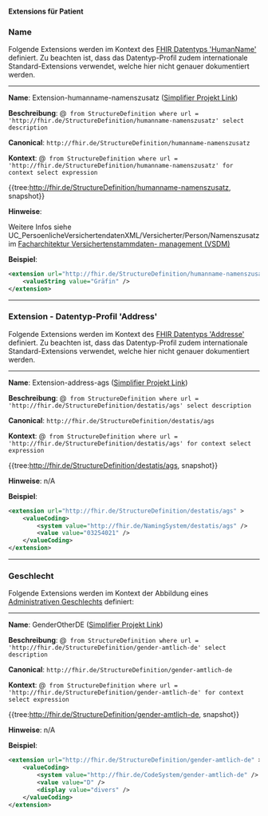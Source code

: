 #### Extensions für Patient

### Name

Folgende Extensions werden im Kontext des [FHIR Datentyps 'HumanName'](https://www.hl7.org/fhir/datatypes.html#HumanName) definiert. Zu beachten ist, dass das Datentyp-Profil zudem internationale Standard-Extensions verwendet, welche hier nicht genauer dokumentiert werden.

----

**Name**: Extension-humanname-namenszusatz ([Simplifier Projekt Link](https://simplifier.net/resolve?canonical=http://fhir.de/StructureDefinition/humanname-namenszusatz&scope=de.basisprofil.r4@1.4.0))

**Beschreibung**: @``` from StructureDefinition where url = 'http://fhir.de/StructureDefinition/humanname-namenszusatz' select description```

**Canonical**: `http://fhir.de/StructureDefinition/humanname-namenszusatz`

**Kontext**: @``` from StructureDefinition where url = 'http://fhir.de/StructureDefinition/humanname-namenszusatz' for context select expression```

{{tree:http://fhir.de/StructureDefinition/humanname-namenszusatz, snapshot}}

**Hinweise**:

Weitere Infos siehe UC_PersoenlicheVersichertendatenXML/Versicherter/Person/Namenszusatz im [Facharchitektur Versichertenstammdaten- management (VSDM)](https://fachportal.gematik.de/fileadmin/user_upload/fachportal/files/Spezifikationen/Basis-Rollout/Fachanwendungen/gematik_VSD_Facharchitektur_VSDM_2_5_0.pdf)

**Beispiel**:

```xml
<extension url="http://fhir.de/StructureDefinition/humanname-namenszusatz" >
    <valueString value="Gräfin" />
</extension>
```

----

### Extension - Datentyp-Profil 'Address'

Folgende Extensions werden im Kontext des [FHIR Datentyps 'Addresse'](https://www.hl7.org/fhir/datatypes.html#Address) definiert. Zu beachten ist, dass das Datentyp-Profil zudem internationale Standard-Extensions verwendet, welche hier nicht genauer dokumentiert werden.

----

**Name**: Extension-address-ags ([Simplifier Projekt Link](https://simplifier.net/resolve?canonical=http://fhir.de/StructureDefinition/destatis/ags&scope=de.basisprofil.r4@1.4.0))

**Beschreibung**: @``` from StructureDefinition where url = 'http://fhir.de/StructureDefinition/destatis/ags' select description```

**Canonical**: `http://fhir.de/StructureDefinition/destatis/ags`

**Kontext**: @``` from StructureDefinition where url = 'http://fhir.de/StructureDefinition/destatis/ags' for context select expression```

{{tree:http://fhir.de/StructureDefinition/destatis/ags, snapshot}}

**Hinweise**: n/A

**Beispiel**:

```xml
<extension url="http://fhir.de/StructureDefinition/destatis/ags" >
    <valueCoding>
        <system value="http://fhir.de/NamingSystem/destatis/ags" />
        <value value="03254021" />
    </valueCoding>
</extension>
```

----

### Geschlecht

Folgende Extensions werden im Kontext der Abbildung eines [Administrativen Geschlechts](https://wiki.hl7.de/index.php?title=Geschlecht) definiert:

----

**Name**: GenderOtherDE ([Simplifier Projekt Link](https://simplifier.net/resolve?canonical=http://fhir.de/StructureDefinition/gender-amtlich-de&scope=de.basisprofil.r4@1.4.0))

**Beschreibung**: @``` from StructureDefinition where url = 'http://fhir.de/StructureDefinition/gender-amtlich-de' select description```

**Canonical**: `http://fhir.de/StructureDefinition/gender-amtlich-de`

**Kontext**: @``` from StructureDefinition where url = 'http://fhir.de/StructureDefinition/gender-amtlich-de' for context select expression```

{{tree:http://fhir.de/StructureDefinition/gender-amtlich-de, snapshot}}

**Hinweise**: n/A

**Beispiel**:

```xml
<extension url="http://fhir.de/StructureDefinition/gender-amtlich-de" >
    <valueCoding>
        <system value="http://fhir.de/CodeSystem/gender-amtlich-de" />
        <value value="D" />
        <display value="divers" />
    </valueCoding>
</extension>
```